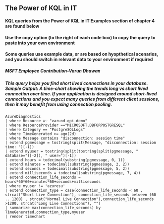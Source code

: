 ## The Power of KQL in IT

#### KQL queries from the Power of KQL in IT Examples section of chapter 4 are found below

#### Use the copy option (to the right of each code box) to copy the query to paste into your own environment

#### Some queries use example data, or are based on hyopthetical scenarios, and you should switch in relevant data to your environment if required


##### MSFT Employee Contribution-Varun Dhawan
##### This query helps you find short lived connections in your database. Sample Output: A time-chart showing the trends long vs short lived connection over time. If your application is designed around short-lived connections and you expect many queries from different client sessions, then it may benefit from using connection pooling.
```KQL
AzureDiagnostics 
| where Resource =~ "varund-qpi-demo" 
| where ResourceProvider =="MICROSOFT.DBFORPOSTGRESQL" 
| where Category == "PostgreSQLLogs" 
| where TimeGenerated >= ago(2d) 
| where Message contains "disconnection: session time" 
| extend pgmessage = tostring(split(Message, "disconnection: session time: ")[-1]) 
| extend myuser = tostring(split(tostring(split(pgmessage, " database=")[-2]), " user=")[-1]) 
| extend hours = todecimal(substring(pgmessage, 0, 1)) 
| extend minutes = todecimal(substring(pgmessage, 2, 2)) 
| extend seconds = todecimal(substring(pgmessage, 5, 2)) 
| extend milliseconds = todecimal(substring(pgmessage, 7, 4)) 
| extend connection_life_seconds = hours*60*60+minutes*60+seconds+milliseconds 
| where myuser != 'azuresu' 
| extend connection_type = case(connection_life_seconds < 60 , strcat("Short Live Connection"), connection_life_seconds between (60 .. 1200) , strcat("Normal Live Connection"),connection_life_seconds >1200, strcat("Long Live Connections"), "")
| summarize max(connection_life_seconds) by TimeGenerated,connection_type,myuser 
| render timechart
```
